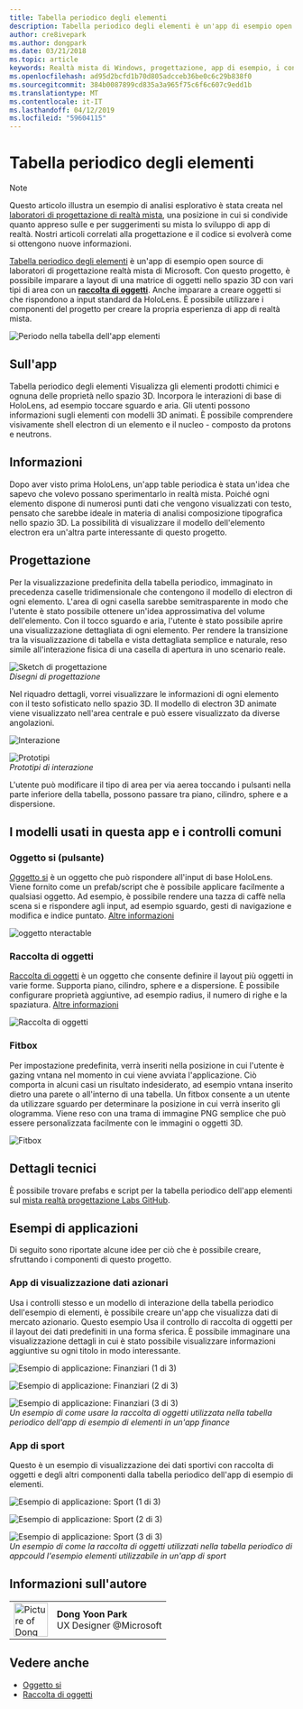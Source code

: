 ```yaml
---
title: Tabella periodico degli elementi
description: Tabella periodico degli elementi è un'app di esempio open source di Microsoft misto realtà progettazione Labs in cui è possibile imparare a creare il layout una matrice di oggetti nello spazio 3D con vari tipi di area con una raccolta di oggetti.
author: cre8ivepark
ms.author: dongpark
ms.date: 03/21/2018
ms.topic: article
keywords: Realtà mista di Windows, progettazione, app di esempio, i controlli
ms.openlocfilehash: ad95d2bcfd1b70d805adcceb36be0c6c29b838f0
ms.sourcegitcommit: 384b0087899cd835a3a965f75c6f6c607c9edd1b
ms.translationtype: MT
ms.contentlocale: it-IT
ms.lasthandoff: 04/12/2019
ms.locfileid: "59604115"
---
```

# <a name="periodic-table-of-the-elements"></a>Tabella periodico degli elementi

>[!NOTE]
>Questo articolo illustra un esempio di analisi esplorativo è stata creata nel [laboratori di progettazione di realtà mista](https://github.com/Microsoft/MRDesignLabs_Unity), una posizione in cui si condivide quanto appreso sulle e per suggerimenti su mista lo sviluppo di app di realtà. Nostri articoli correlati alla progettazione e il codice si evolverà come si ottengono nuove informazioni.

[Tabella periodico degli elementi](https://github.com/Microsoft/MRDesignLabs_Unity_PeriodicTable) è un'app di esempio open source di laboratori di progettazione realtà mista di Microsoft. Con questo progetto, è possibile imparare a layout di una matrice di oggetti nello spazio 3D con vari tipi di area con un  **[raccolta di oggetti](object-collection.md)**. Anche imparare a creare oggetti si che rispondono a input standard da HoloLens. È possibile utilizzare i componenti del progetto per creare la propria esperienza di app di realtà mista.

![Periodo nella tabella dell'app elementi](images/640px-periodictable-hero.jpg)

## <a name="about-the-app"></a>Sull'app

Tabella periodico degli elementi Visualizza gli elementi prodotti chimici e ognuna delle proprietà nello spazio 3D. Incorpora le interazioni di base di HoloLens, ad esempio toccare sguardo e aria. Gli utenti possono informazioni sugli elementi con modelli 3D animati. È possibile comprendere visivamente shell electron di un elemento e il nucleo - composto da protons e neutrons.

## <a name="background"></a>Informazioni

Dopo aver visto prima HoloLens, un'app table periodica è stata un'idea che sapevo che volevo possano sperimentarlo in realtà mista. Poiché ogni elemento dispone di numerosi punti dati che vengono visualizzati con testo, pensato che sarebbe ideale in materia di analisi composizione tipografica nello spazio 3D. La possibilità di visualizzare il modello dell'elemento electron era un'altra parte interessante di questo progetto.

## <a name="design"></a>Progettazione

Per la visualizzazione predefinita della tabella periodico, immaginato in precedenza caselle tridimensionale che contengono il modello di electron di ogni elemento. L'area di ogni casella sarebbe semitrasparente in modo che l'utente è stato possibile ottenere un'idea approssimativa del volume dell'elemento. Con il tocco sguardo e aria, l'utente è stato possibile aprire una visualizzazione dettagliata di ogni elemento. Per rendere la transizione tra la visualizzazione di tabella e vista dettagliata semplice e naturale, reso simile all'interazione fisica di una casella di apertura in uno scenario reale.

![Sketch di progettazione](images/640px-sketch20170406.jpg)<br>
*Disegni di progettazione*

Nel riquadro dettagli, vorrei visualizzare le informazioni di ogni elemento con il testo sofisticato nello spazio 3D. Il modello di electron 3D animate viene visualizzato nell'area centrale e può essere visualizzato da diverse angolazioni.

![Interazione](images/640px-periodictable-interaction.jpg)

![Prototipi](images/640px-periodictable-prototypes.jpg)<br>
*Prototipi di interazione*

L'utente può modificare il tipo di area per via aerea toccando i pulsanti nella parte inferiore della tabella, possono passare tra piano, cilindro, sphere e a dispersione.

## <a name="common-controls-and-patterns-used-in-this-app"></a>I modelli usati in questa app e i controlli comuni

### <a name="interactable-object-button"></a>Oggetto si (pulsante)

[Oggetto si](interactable-object.md) è un oggetto che può rispondere all'input di base HoloLens. Viene fornito come un prefab/script che è possibile applicare facilmente a qualsiasi oggetto. Ad esempio, è possibile rendere una tazza di caffè nella scena si e rispondere agli input, ad esempio sguardo, gesti di navigazione e modifica e indice puntato. [Altre informazioni](interactable-object.md)

![oggetto nteractable](images/640px-periodictable-interactableobject.jpg)

### <a name="object-collection"></a>Raccolta di oggetti

[Raccolta di oggetti](object-collection.md) è un oggetto che consente definire il layout più oggetti in varie forme. Supporta piano, cilindro, sphere e a dispersione. È possibile configurare proprietà aggiuntive, ad esempio radius, il numero di righe e la spaziatura. [Altre informazioni](object-collection.md)

![Raccolta di oggetti](images/640px-periodictable-collections.jpg)

### <a name="fitbox"></a>Fitbox

Per impostazione predefinita, verrà inseriti nella posizione in cui l'utente è gazing vntana nel momento in cui viene avviata l'applicazione. Ciò comporta in alcuni casi un risultato indesiderato, ad esempio vntana inserito dietro una parete o all'interno di una tabella. Un fitbox consente a un utente da utilizzare sguardo per determinare la posizione in cui verrà inserito gli ologramma. Viene reso con una trama di immagine PNG semplice che può essere personalizzata facilmente con le immagini o oggetti 3D.

![Fitbox](images/450px-periodictable-fitbox.jpg)

## <a name="technical-details"></a>Dettagli tecnici

È possibile trovare prefabs e script per la tabella periodico dell'app elementi sul [mista realtà progettazione Labs GitHub](https://github.com/Microsoft/MRDesignLabs_Unity_PeriodicTable).

## <a name="application-examples"></a>Esempi di applicazioni

Di seguito sono riportate alcune idee per ciò che è possibile creare, sfruttando i componenti di questo progetto.

### <a name="stock-data-visualization-app"></a>App di visualizzazione dati azionari

Usa i controlli stesso e un modello di interazione della tabella periodico dell'esempio di elementi, è possibile creare un'app che visualizza dati di mercato azionario. Questo esempio Usa il controllo di raccolta di oggetti per il layout dei dati predefiniti in una forma sferica. È possibile immaginare una visualizzazione dettagli in cui è stato possibile visualizzare informazioni aggiuntive su ogni titolo in modo interessante.

![Esempio di applicazione: Finanziari (1 di 3)](images/640px-periodictable-applicationexamples-finance1.jpg)

![Esempio di applicazione: Finanziari (2 di 3)](images/640px-periodictable-applicationexamples-finance2.jpg)

![Esempio di applicazione: Finanziari (3 di 3)](images/640px-periodictable-applicationexamples-finance3.jpg)<br>
*Un esempio di come usare la raccolta di oggetti utilizzata nella tabella periodico dell'app di esempio di elementi in un'app finance*

### <a name="sports-app"></a>App di sport

Questo è un esempio di visualizzazione dei dati sportivi con raccolta di oggetti e degli altri componenti dalla tabella periodico dell'app di esempio di elementi.

![Esempio di applicazione: Sport (1 di 3)](images/640px-periodictable-applicationexamples-sports0.jpg)

![Esempio di applicazione: Sport (2 di 3)](images/640px-periodictable-applicationexamples-sports1.jpg)

![Esempio di applicazione: Sport (3 di 3)](images/640px-periodictable-applicationexamples-sports3.jpg)<br>
*Un esempio di come la raccolta di oggetti utilizzati nella tabella periodico di appcould l'esempio elementi utilizzabile in un'app di sport*

## <a name="about-the-author"></a>Informazioni sull'autore

<table style="border-collapse:collapse" padding-left="0px">
<tr>
<td style="border-style: none" width="60px"><img alt="Picture of Dong Yoon Park" width="60" height="60" src="images/dongyoonpark.jpg"></td>
<td style="border-style: none"><b>Dong Yoon Park</b><br>UX Designer @Microsoft</td>
</tr>
</table>

## <a name="see-also"></a>Vedere anche

* [Oggetto si](interactable-object.md)
* [Raccolta di oggetti](object-collection.md)

